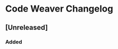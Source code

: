 <!-- Keep a Changelog guide -> https://keepachangelog.com -->

# Code Weaver Changelog

## [Unreleased]
### Added
